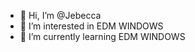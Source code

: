 - 👋 Hi, I’m @Jebecca
- 👀 I’m interested in EDM WINDOWS
- 🌱 I’m currently learning EDM WINDOWS


<!---
Jebecca/Jebecca is a ✨ special ✨ repository because its `README.md` (this file) appears on your GitHub profile.
You can click the Preview link to take a look at your changes.
--->
